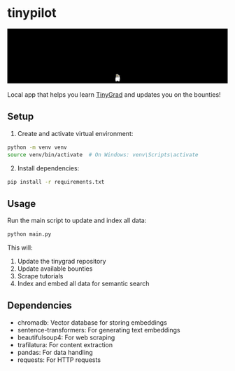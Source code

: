 # tinypilot
![TinyPilot Main Interface](assets/main-tinypilot.png)

Local app that helps you learn [TinyGrad](https://github.com/tinygrad/tinygrad) and updates you on the bounties!

## Setup

1. Create and activate virtual environment:
```bash
python -m venv venv
source venv/bin/activate  # On Windows: venv\Scripts\activate
```

2. Install dependencies:
```bash
pip install -r requirements.txt
```

## Usage

Run the main script to update and index all data:
```bash
python main.py
```

This will:
1. Update the tinygrad repository
2. Update available bounties
3. Scrape tutorials
4. Index and embed all data for semantic search

## Dependencies

- chromadb: Vector database for storing embeddings
- sentence-transformers: For generating text embeddings
- beautifulsoup4: For web scraping
- trafilatura: For content extraction
- pandas: For data handling
- requests: For HTTP requests